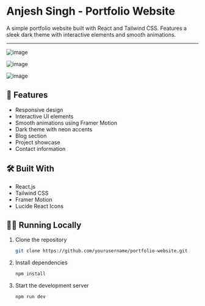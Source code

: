 # Anjesh Singh - Portfolio Website

A simple portfolio website built with React and Tailwind CSS. Features a sleek dark theme with interactive elements and smooth animations.

---

![image](https://github.com/user-attachments/assets/5dc2f479-8e49-4686-9eb8-0c6e1613f778)

![image](https://github.com/user-attachments/assets/10fac8cf-5aeb-4407-a258-9ecf7ab53a91)

![image](https://github.com/user-attachments/assets/821cda54-9d72-421d-80d8-57d1099216a3)


## 🚀 Features

- Responsive design
- Interactive UI elements
- Smooth animations using Framer Motion
- Dark theme with neon accents
- Blog section
- Project showcase
- Contact information

## 🛠️ Built With

- React.js
- Tailwind CSS
- Framer Motion
- Lucide React Icons

## 🏃‍♂️ Running Locally

1. Clone the repository
   ```bash
   git clone https://github.com/yourusername/portfolio-website.git
   ```

2. Install dependencies
   ```bash
   npm install
   ```

3. Start the development server
   ```bash
   npm run dev
   ```

